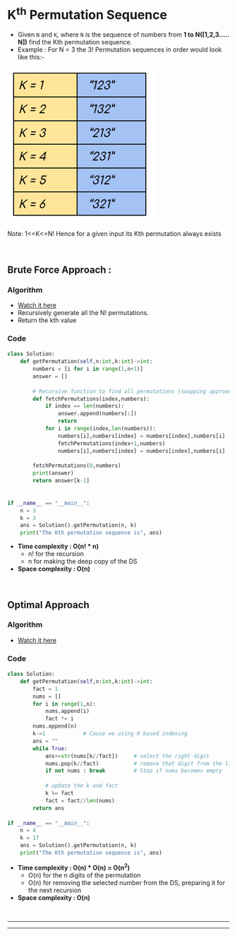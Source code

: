 # K<sup>th</sup> Permutation Sequence 

- Given `N` and `K`, where `N` is the sequence of numbers from **1 to N([1,2,3..... N])** find the Kth permutation sequence.
- Example : For N = 3  the 3!  Permutation sequences in order would look like this:-

![alt text](image.png)

Note: 1<=K<=N! Hence for a given input its Kth permutation always exists

<br>

## Brute Force Approach : 

### Algorithm
- [Watch it here](https://youtu.be/wT7gcXLYoao?si=RWefQ7onj4h4Tobn&t=86)
- Recursively generate all the N! permutations.
- Return the kth value

### Code 

```python 
class Solution:
    def getPermutation(self,n:int,k:int)->int:
        numbers = [i for i in range(1,n+1)]
        answer = []

        # Recursive function to find all permutations (swapping approach)
        def fetchPermutations(index,numbers):
            if index == len(numbers):
                answer.append(numbers[:])
                return
            for i in range(index,len(numbers)):
                numbers[i],numbers[index] = numbers[index],numbers[i]
                fetchPermutations(index+1,numbers)
                numbers[i],numbers[index] = numbers[index],numbers[i]
        
        fetchPermutations(0,numbers)
        print(answer)
        return answer[k-1]


if __name__ == "__main__":
    n = 3
    k = 3
    ans = Solution().getPermutation(n, k)
    print("The Kth permutation sequence is", ans)
```
- **Time complexity : O(n! * n)**
  - n! for the recursion 
  - n for making the deep copy of the DS 
- **Space complexity : O(n)**

<br>

## Optimal Approach 

### Algorithm 

- [Watch it here](https://youtu.be/wT7gcXLYoao?si=Wu5XsB7LRd1cmuvT&t=237)


### Code 

```python 
class Solution:
    def getPermutation(self,n:int,k:int)->int:
        fact = 1 
        nums = []
        for i in range(1,n):
            nums.append(i)
            fact *= i
        nums.append(n)
        k-=1            # Cause we using 0 based indexing
        ans = ""
        while True:
            ans+=str(nums[k//fact])     # select the right digit
            nums.pop(k//fact)           # remove that digit from the list of available digits
            if not nums : break         # Stop if nums becomes empty 

            # update the k and fact
            k %= fact
            fact = fact//len(nums)
        return ans
    
if __name__ == "__main__":
    n = 4
    k = 17
    ans = Solution().getPermutation(n, k)
    print("The Kth permutation sequence is", ans)
```
- **Time complexity : O(n) * O(n) = O(n<sup>2</sup>)**
  - O(n) for the n digits of the permutation
  - O(n) for removing the selected number from the DS, preparing it for the next recursion
- **Space complexity : O(n)**

<br>

---
---